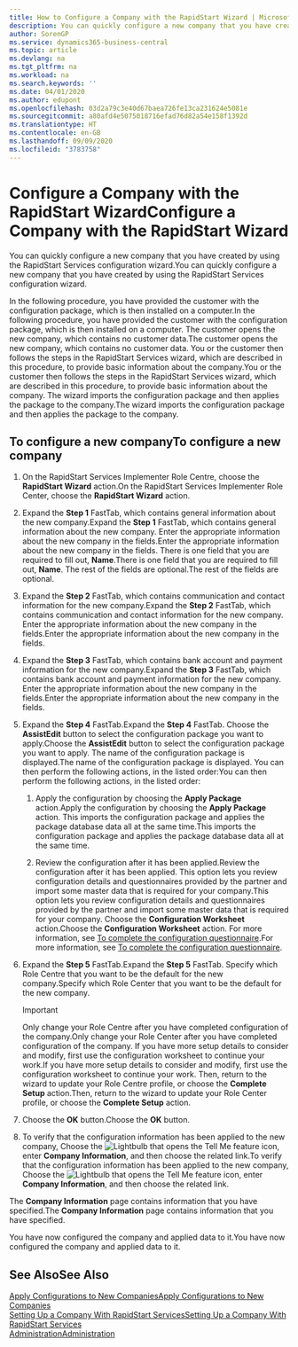 ```yaml
---
title: How to Configure a Company with the RapidStart Wizard | Microsoft Docs
description: You can quickly configure a new company that you have created by using the RapidStart Services configuration wizard.
author: SorenGP
ms.service: dynamics365-business-central
ms.topic: article
ms.devlang: na
ms.tgt_pltfrm: na
ms.workload: na
ms.search.keywords: ''
ms.date: 04/01/2020
ms.author: edupont
ms.openlocfilehash: 03d2a79c3e40d67baea726fe13ca231624e5081e
ms.sourcegitcommit: a80afd4e5075018716efad76d82a54e158f1392d
ms.translationtype: HT
ms.contentlocale: en-GB
ms.lasthandoff: 09/09/2020
ms.locfileid: "3783758"
---
```

# <a name="configure-a-company-with-the-rapidstart-wizard"></a><span data-ttu-id="8ce46-103">Configure a Company with the RapidStart Wizard</span><span class="sxs-lookup"><span data-stu-id="8ce46-103">Configure a Company with the RapidStart Wizard</span></span>
<span data-ttu-id="8ce46-104">You can quickly configure a new company that you have created by using the RapidStart Services configuration wizard.</span><span class="sxs-lookup"><span data-stu-id="8ce46-104">You can quickly configure a new company that you have created by using the RapidStart Services configuration wizard.</span></span>

<span data-ttu-id="8ce46-105">In the following procedure, you have provided the customer with the configuration package, which is then installed on a computer.</span><span class="sxs-lookup"><span data-stu-id="8ce46-105">In the following procedure, you have provided the customer with the configuration package, which is then installed on a computer.</span></span> <span data-ttu-id="8ce46-106">The customer opens the new company, which contains no customer data.</span><span class="sxs-lookup"><span data-stu-id="8ce46-106">The customer opens the new company, which contains no customer data.</span></span> <span data-ttu-id="8ce46-107">You or the customer then follows the steps in the RapidStart Services wizard, which are described in this procedure, to provide basic information about the company.</span><span class="sxs-lookup"><span data-stu-id="8ce46-107">You or the customer then follows the steps in the RapidStart Services wizard, which are described in this procedure, to provide basic information about the company.</span></span> <span data-ttu-id="8ce46-108">The wizard imports the configuration package and then applies the package to the company.</span><span class="sxs-lookup"><span data-stu-id="8ce46-108">The wizard imports the configuration package and then applies the package to the company.</span></span>  

## <a name="to-configure-a-new-company"></a><span data-ttu-id="8ce46-109">To configure a new company</span><span class="sxs-lookup"><span data-stu-id="8ce46-109">To configure a new company</span></span>  
1. <span data-ttu-id="8ce46-110">On the RapidStart Services Implementer Role Centre, choose the **RapidStart Wizard** action.</span><span class="sxs-lookup"><span data-stu-id="8ce46-110">On the RapidStart Services Implementer Role Center, choose the **RapidStart Wizard** action.</span></span>  
2. <span data-ttu-id="8ce46-111">Expand the **Step 1** FastTab, which contains general information about the new company.</span><span class="sxs-lookup"><span data-stu-id="8ce46-111">Expand the **Step 1** FastTab, which contains general information about the new company.</span></span> <span data-ttu-id="8ce46-112">Enter the appropriate information about the new company in the fields.</span><span class="sxs-lookup"><span data-stu-id="8ce46-112">Enter the appropriate information about the new company in the fields.</span></span> <span data-ttu-id="8ce46-113">There is one field that you are required to fill out, **Name**.</span><span class="sxs-lookup"><span data-stu-id="8ce46-113">There is one field that you are required to fill out, **Name**.</span></span> <span data-ttu-id="8ce46-114">The rest of the fields are optional.</span><span class="sxs-lookup"><span data-stu-id="8ce46-114">The rest of the fields are optional.</span></span>  
3. <span data-ttu-id="8ce46-115">Expand the **Step 2** FastTab, which contains communication and contact information for the new company.</span><span class="sxs-lookup"><span data-stu-id="8ce46-115">Expand the **Step 2** FastTab, which contains communication and contact information for the new company.</span></span> <span data-ttu-id="8ce46-116">Enter the appropriate information about the new company in the fields.</span><span class="sxs-lookup"><span data-stu-id="8ce46-116">Enter the appropriate information about the new company in the fields.</span></span>
4. <span data-ttu-id="8ce46-117">Expand the **Step 3** FastTab, which contains bank account and payment information for the new company.</span><span class="sxs-lookup"><span data-stu-id="8ce46-117">Expand the **Step 3** FastTab, which contains bank account and payment information for the new company.</span></span> <span data-ttu-id="8ce46-118">Enter the appropriate information about the new company in the fields.</span><span class="sxs-lookup"><span data-stu-id="8ce46-118">Enter the appropriate information about the new company in the fields.</span></span>  
5. <span data-ttu-id="8ce46-119">Expand the **Step 4** FastTab.</span><span class="sxs-lookup"><span data-stu-id="8ce46-119">Expand the **Step 4** FastTab.</span></span> <span data-ttu-id="8ce46-120">Choose the **AssistEdit** button to select the configuration package you want to apply.</span><span class="sxs-lookup"><span data-stu-id="8ce46-120">Choose the **AssistEdit** button to select the configuration package you want to apply.</span></span> <span data-ttu-id="8ce46-121">The name of the configuration package is displayed.</span><span class="sxs-lookup"><span data-stu-id="8ce46-121">The name of the configuration package is displayed.</span></span> <span data-ttu-id="8ce46-122">You can then perform the following actions, in the listed order:</span><span class="sxs-lookup"><span data-stu-id="8ce46-122">You can then perform the following actions, in the listed order:</span></span>  

    1. <span data-ttu-id="8ce46-123">Apply the configuration by choosing the **Apply Package** action.</span><span class="sxs-lookup"><span data-stu-id="8ce46-123">Apply the configuration by choosing the **Apply Package** action.</span></span> <span data-ttu-id="8ce46-124">This imports the configuration package and applies the package database data all at the same time.</span><span class="sxs-lookup"><span data-stu-id="8ce46-124">This imports the configuration package and applies the package database data all at the same time.</span></span>  

    2. <span data-ttu-id="8ce46-125">Review the configuration after it has been applied.</span><span class="sxs-lookup"><span data-stu-id="8ce46-125">Review the configuration after it has been applied.</span></span> <span data-ttu-id="8ce46-126">This option lets you review configuration details and questionnaires provided by the partner and import some master data that is required for your company.</span><span class="sxs-lookup"><span data-stu-id="8ce46-126">This option lets you review configuration details and questionnaires provided by the partner and import some master data that is required for your company.</span></span> <span data-ttu-id="8ce46-127">Choose the **Configuration Worksheet** action.</span><span class="sxs-lookup"><span data-stu-id="8ce46-127">Choose the **Configuration Worksheet** action.</span></span> <span data-ttu-id="8ce46-128">For more information, see [To complete the configuration questionnaire](admin-gather-customer-setup-values.md#to-complete-the-configuration-questionnaire).</span><span class="sxs-lookup"><span data-stu-id="8ce46-128">For more information, see [To complete the configuration questionnaire](admin-gather-customer-setup-values.md#to-complete-the-configuration-questionnaire).</span></span>  

6. <span data-ttu-id="8ce46-129">Expand the **Step 5** FastTab.</span><span class="sxs-lookup"><span data-stu-id="8ce46-129">Expand the **Step 5** FastTab.</span></span> <span data-ttu-id="8ce46-130">Specify which Role Centre that you want to be the default for the new company.</span><span class="sxs-lookup"><span data-stu-id="8ce46-130">Specify which Role Center that you want to be the default for the new company.</span></span>  

    > [!IMPORTANT]  
    >  <span data-ttu-id="8ce46-131">Only change your Role Centre after you have completed configuration of the company.</span><span class="sxs-lookup"><span data-stu-id="8ce46-131">Only change your Role Center after you have completed configuration of the company.</span></span> <span data-ttu-id="8ce46-132">If you have more setup details to consider and modify, first use the configuration worksheet to continue your work.</span><span class="sxs-lookup"><span data-stu-id="8ce46-132">If you have more setup details to consider and modify, first use the configuration worksheet to continue your work.</span></span> <span data-ttu-id="8ce46-133">Then, return to the wizard to update your Role Centre profile, or choose the **Complete Setup** action.</span><span class="sxs-lookup"><span data-stu-id="8ce46-133">Then, return to the wizard to update your Role Center profile, or choose the **Complete Setup** action.</span></span>

7. <span data-ttu-id="8ce46-134">Choose the **OK** button.</span><span class="sxs-lookup"><span data-stu-id="8ce46-134">Choose the **OK** button.</span></span>  
8. <span data-ttu-id="8ce46-135">To verify that the configuration information has been applied to the new company, Choose the ![Lightbulb that opens the Tell Me feature](media/ui-search/search_small.png "Tell me what you want to do") icon, enter **Company Information**, and then choose the related link.</span><span class="sxs-lookup"><span data-stu-id="8ce46-135">To verify that the configuration information has been applied to the new company, Choose the ![Lightbulb that opens the Tell Me feature](media/ui-search/search_small.png "Tell me what you want to do") icon, enter **Company Information**, and then choose the related link.</span></span>

<span data-ttu-id="8ce46-136">The **Company Information** page contains information that you have specified.</span><span class="sxs-lookup"><span data-stu-id="8ce46-136">The **Company Information** page contains information that you have specified.</span></span>   

<span data-ttu-id="8ce46-137">You have now configured the company and applied data to it.</span><span class="sxs-lookup"><span data-stu-id="8ce46-137">You have now configured the company and applied data to it.</span></span>  

## <a name="see-also"></a><span data-ttu-id="8ce46-138">See Also</span><span class="sxs-lookup"><span data-stu-id="8ce46-138">See Also</span></span>  
[<span data-ttu-id="8ce46-139">Apply Configurations to New Companies</span><span class="sxs-lookup"><span data-stu-id="8ce46-139">Apply Configurations to New Companies</span></span>](admin-apply-configuration-to-new-companies.md)  
[<span data-ttu-id="8ce46-140">Setting Up a Company With RapidStart Services</span><span class="sxs-lookup"><span data-stu-id="8ce46-140">Setting Up a Company With RapidStart Services</span></span>](admin-set-up-a-company-with-rapidstart.md)  
[<span data-ttu-id="8ce46-141">Administration</span><span class="sxs-lookup"><span data-stu-id="8ce46-141">Administration</span></span>](admin-setup-and-administration.md)
